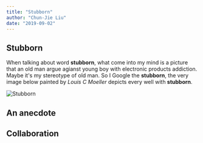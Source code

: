 ```yaml
---
title: "Stubborn"
author: "Chun-Jie Liu"
date: "2019-09-02"
---
```


## Stubborn

When talking about word **stubborn**, what come into my mind is a picture that an old man argue agianst young boy with electronic products addiction. Maybe it's my stereotype of old man. So I Google the **stubborn**, the very image below painted by _Louis C Moeller_ depicts every well with **stubborn**.

![Stubborn](../../../img/misc-imgs/Stubborn-Louis-C-Moeller-oil-painting.jpg)

## An anecdote


## Collaboration
